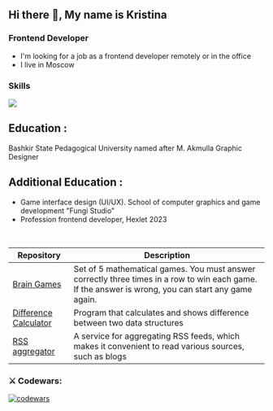 ## Hi there 👋, My name is Kristina


### Frontend Developer

*   I'm looking for a job as a frontend developer remotely or in the office
*   I live in Moscow

  ### Skills 
<p>
  <a href="https://skillicons.dev">
    <img src="https://skillicons.dev/icons?i=js,git,github,html,css,figma,ai" />
  </a>
</p>

## Education :
Bashkir State Pedagogical University named after M. Akmulla
Graphic Designer
 
## Additional Education :
- Game interface design (UI/UX). School of computer graphics and game development "Fungi Studio"
- Profession frontend developer, Hexlet 2023  

<br/>

| Repository |  Description |
| -- | -- |
| [Brain Games](https://github.com/KristinaDegtereva/frontend-project-44)| Set of 5 mathematical games. You must answer correctly three times in a row to win each game. If the answer is wrong, you can start any game again.|
| [Difference Calculator](https://github.com/KristinaDegtereva/frontend-project-46) | Program that calculates and shows difference between two data structures|
| [RSS aggregator](https://github.com/KristinaDegtereva/frontend-project-11) | A service for aggregating RSS feeds, which makes it convenient to read various sources, such as blogs|


### ⚔ Codewars:

[![codewars](https://www.codewars.com/users/KristinaDegtereva/badges/large)](https://www.codewars.com/users/KristinaDegtereva/badges/large)